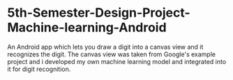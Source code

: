 # 5th-Semester-Design-Project-Machine-learning-Android
An Android app which lets you draw a digit into a canvas view and it recognizes the digit.
The canvas view was taken from Google's example project and i developed my own machine learning model and integrated into it for digit recognition.
